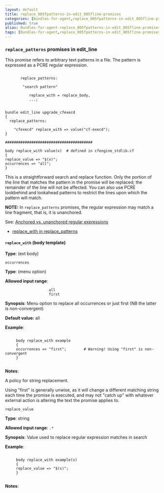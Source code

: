 ```yaml
---
layout: default
title: replace_005fpatterns-in-edit_005fline-promises
categories: [Bundles-for-agent,replace_005fpatterns-in-edit_005fline-promises]
published: true
alias: Bundles-for-agent-replace_005fpatterns-in-edit_005fline-promises.html
tags: [Bundles-for-agent,replace_005fpatterns-in-edit_005fline-promises]
---
```


### `replace_patterns` promises in edit\_line

  

This promise refers to arbitrary text patterns in a file. The pattern is
expressed as a PCRE regular expression.

```
     
       replace_patterns:
     
        "search pattern"
     
           replace_with = replace_body,
           ...;
     
```

  

```
bundle edit_line upgrade_cfexecd
{
  replace_patterns:

    "cfexecd" replace_with => value("cf-execd");
}

########################################

body replace_with value(x)  # defined in cfengine_stdlib.cf
{
replace_value => "$(x)";
occurrences => "all";
}
```

  

This is a straightforward search and replace function. Only the portion
of the line that matches the pattern in the promise will be replaced;
the remainder of the line will not be affected. You can also use PCRE
lookbehind and lookahead patterns to restrict the lines upon which the
pattern will match.

**NOTE:** In `replace_patterns` promises, the regular expression may
match a line fragment, that is, it is unanchored.

See: [Anchored vs. unanchored regular
expressions](#Anchored-vs_002e-unanchored-regular-expressions)

-   [replace\_with in
    replace\_patterns](#replace_005fwith-in-replace_005fpatterns)

#### `replace_with` (body template)

**Type**: (ext body)

`occurrences`

**Type**: (menu option)

**Allowed input range**:   

```
                    all
                    first
```

**Synopsis**: Menu option to replace all occurrences or just first (NB
the latter is non-convergent)

**Default value:** all

**Example**:  
   

```
     
     body replace_with example
     {
     occurrences => "first";        # Warning! Using "first" is non-convergent
     }
     
```

**Notes**:  
   

A policy for string replacement.

Using "first" is generally unwise, as it will change a different
matching string each time the promise is executed, and may not "catch
up" with whatever external action is altering the text the promise
applies to.   

`replace_value`

**Type**: string

**Allowed input range**: `.*`

**Synopsis**: Value used to replace regular expression matches in search

**Example**:  
   

```
     
     body replace_with example(s)
     {
     replace_value => "$(s)";
     }
     
```

**Notes**:  
   
